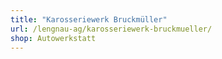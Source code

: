 ```yaml
---
title: "Karosseriewerk Bruckmüller"
url: /lengnau-ag/karosseriewerk-bruckmueller/
shop: Autowerkstatt
---
```

